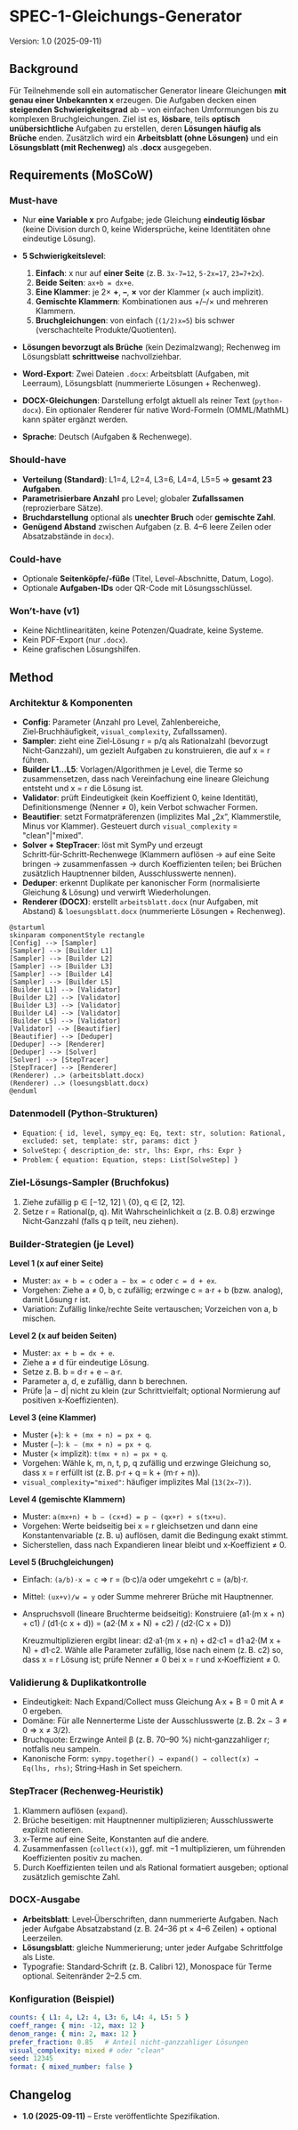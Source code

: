# SPEC-1-Gleichungs-Generator

Version: 1.0 (2025-09-11)

## Background

Für Teilnehmende soll ein automatischer Generator lineare Gleichungen **mit genau einer Unbekannten x** erzeugen. Die Aufgaben decken einen **steigenden Schwierigkeitsgrad** ab – von einfachen Umformungen bis zu komplexen Bruchgleichungen. Ziel ist es, **lösbare**, teils **optisch unübersichtliche** Aufgaben zu erstellen, deren **Lösungen häufig als Brüche** enden. Zusätzlich wird ein **Arbeitsblatt (ohne Lösungen)** und ein **Lösungsblatt (mit Rechenweg)** als **.docx** ausgegeben.

## Requirements (MoSCoW)

### Must-have

* Nur **eine Variable x** pro Aufgabe; jede Gleichung **eindeutig lösbar** (keine Division durch 0, keine Widersprüche, keine Identitäten ohne eindeutige Lösung).
* **5 Schwierigkeitslevel**:

  1. **Einfach**: x nur auf **einer Seite** (z. B. `3x-7=12`, `5-2x=17`, `23=7+2x`).
  2. **Beide Seiten**: `ax+b = dx+e`.
  3. **Eine Klammer**: je 2× **+**, **–**, **×** vor der Klammer (× auch implizit).
  4. **Gemischte Klammern**: Kombinationen aus +/–/× und mehreren Klammern.
  5. **Bruchgleichungen**: von einfach (`(1/2)x=5`) bis schwer (verschachtelte Produkte/Quotienten).
* **Lösungen bevorzugt als Brüche** (kein Dezimalzwang); Rechenweg im Lösungsblatt **schrittweise** nachvollziehbar.
* **Word-Export**: Zwei Dateien `.docx`: Arbeitsblatt (Aufgaben, mit Leerraum), Lösungsblatt (nummerierte Lösungen + Rechenweg).
* **DOCX-Gleichungen**: Darstellung erfolgt aktuell als reiner Text (`python-docx`). Ein optionaler Renderer für native Word-Formeln (OMML/MathML) kann später ergänzt werden.
* **Sprache**: Deutsch (Aufgaben & Rechenwege).

### Should-have

* **Verteilung (Standard)**: L1=4, L2=4, L3=6, L4=4, L5=5 ⇒ **gesamt 23 Aufgaben**.
* **Parametrisierbare Anzahl** pro Level; globaler **Zufallssamen** (reprozierbare Sätze).
* **Bruchdarstellung** optional als **unechter Bruch** oder **gemischte Zahl**.
* **Genügend Abstand** zwischen Aufgaben (z. B. 4–6 leere Zeilen oder Absatzabstände in `docx`).

### Could-have

* Optionale **Seitenköpfe/‑füße** (Titel, Level-Abschnitte, Datum, Logo).
* Optionale **Aufgaben-IDs** oder QR-Code mit Lösungsschlüssel.

### Won’t-have (v1)

* Keine Nichtlinearitäten, keine Potenzen/Quadrate, keine Systeme.
* Kein PDF-Export (nur `.docx`).
* Keine grafischen Lösungshilfen.

## Method

### Architektur & Komponenten

* **Config**: Parameter (Anzahl pro Level, Zahlenbereiche, Ziel‑Bruchhäufigkeit, `visual_complexity`, Zufallssamen).
* **Sampler**: zieht eine Ziel‑Lösung r = p/q als Rationalzahl (bevorzugt Nicht‑Ganzzahl), um gezielt Aufgaben zu konstruieren, die auf x = r führen.
* **Builder L1…L5**: Vorlagen/Algorithmen je Level, die Terme so zusammensetzen, dass nach Vereinfachung eine lineare Gleichung entsteht und x = r die Lösung ist.
* **Validator**: prüft Eindeutigkeit (kein Koeffizient 0, keine Identität), Definitionsmenge (Nenner ≠ 0), kein Verbot schwacher Formen.
* **Beautifier**: setzt Formatpräferenzen (implizites Mal „2x“, Klammerstile, Minus vor Klammer). Gesteuert durch `visual_complexity` = "clean"|"mixed".
* **Solver + StepTracer**: löst mit SymPy und erzeugt Schritt‑für‑Schritt‑Rechenwege (Klammern auflösen → auf eine Seite bringen → zusammenfassen → durch Koeffizienten teilen; bei Brüchen zusätzlich Hauptnenner bilden, Ausschlusswerte nennen).
* **Deduper**: erkennt Duplikate per kanonischer Form (normalisierte Gleichung & Lösung) und verwirft Wiederholungen.
* **Renderer (DOCX)**: erstellt `arbeitsblatt.docx` (nur Aufgaben, mit Abstand) & `loesungsblatt.docx` (nummerierte Lösungen + Rechenweg).

```plantuml
@startuml
skinparam componentStyle rectangle
[Config] --> [Sampler]
[Sampler] --> [Builder L1]
[Sampler] --> [Builder L2]
[Sampler] --> [Builder L3]
[Sampler] --> [Builder L4]
[Sampler] --> [Builder L5]
[Builder L1] --> [Validator]
[Builder L2] --> [Validator]
[Builder L3] --> [Validator]
[Builder L4] --> [Validator]
[Builder L5] --> [Validator]
[Validator] --> [Beautifier]
[Beautifier] --> [Deduper]
[Deduper] --> [Renderer]
[Deduper] --> [Solver]
[Solver] --> [StepTracer]
[StepTracer] --> [Renderer]
(Renderer) ..> (arbeitsblatt.docx)
(Renderer) ..> (loesungsblatt.docx)
@enduml
```

### Datenmodell (Python‑Strukturen)

* `Equation`: `{ id, level, sympy_eq: Eq, text: str, solution: Rational, excluded: set, template: str, params: dict }`
* `SolveStep`: `{ description_de: str, lhs: Expr, rhs: Expr }`
* `Problem`: `{ equation: Equation, steps: List[SolveStep] }`

### Ziel‑Lösungs‑Sampler (Bruchfokus)

1. Ziehe zufällig p ∈ \[−12, 12] \ {0}, q ∈ \[2, 12].
2. Setze r = Rational(p, q). Mit Wahrscheinlichkeit α (z. B. 0.8) erzwinge Nicht‑Ganzzahl (falls q p teilt, neu ziehen).

### Builder‑Strategien (je Level)

**Level 1 (x auf einer Seite)**

* Muster: `ax + b = c` oder `a − bx = c` oder `c = d + ex`.
* Vorgehen: Ziehe a ≠ 0, b, c zufällig; erzwinge c = a·r + b (bzw. analog), damit Lösung r ist.
* Variation: Zufällig linke/rechte Seite vertauschen; Vorzeichen von a, b mischen.

**Level 2 (x auf beiden Seiten)**

* Muster: `ax + b = dx + e`.
* Ziehe a ≠ d für eindeutige Lösung.
* Setze z. B. b = d·r + e − a·r.
* Parameter a, d, e zufällig, dann b berechnen.
* Prüfe |a − d| nicht zu klein (zur Schrittvielfalt; optional Normierung auf positiven x‑Koeffizienten).

**Level 3 (eine Klammer)**

* Muster (+): `k + (mx + n) = px + q`.
* Muster (−): `k − (mx + n) = px + q`.
* Muster (× implizit): `t(mx + n) = px + q`.
* Vorgehen: Wähle k, m, n, t, p, q zufällig und erzwinge Gleichung so, dass x = r erfüllt ist (z. B. p·r + q = k + (m·r + n)).
* `visual_complexity="mixed"`: häufiger implizites Mal (`13(2x−7)`).

**Level 4 (gemischte Klammern)**

* Muster: `a(mx+n) + b − (cx+d) = p − (qx+r) + s(tx+u)`.
* Vorgehen: Werte beidseitig bei x = r gleichsetzen und dann eine Konstantenvariable (z. B. u) auflösen, damit die Bedingung exakt stimmt.
* Sicherstellen, dass nach Expandieren linear bleibt und x‑Koeffizient ≠ 0.

**Level 5 (Bruchgleichungen)**

* Einfach: `(a/b)·x = c` ⇒ r = (b·c)/a oder umgekehrt c = (a/b)·r.
* Mittel: `(ux+v)/w = y` oder Summe mehrerer Brüche mit Hauptnenner.
* Anspruchsvoll (lineare Bruchterme beidseitig):
  Konstruiere
  (a1·(m x + n) + c1) / (d1·(c x + d)) = (a2·(M x + N) + c2) / (d2·(C x + D))

  Kreuzmultiplizieren ergibt linear:
  d2·a1·(m x + n) + d2·c1 = d1·a2·(M x + N) + d1·c2.
  Wähle alle Parameter zufällig, löse nach einem (z. B. c2) so, dass x = r Lösung ist; prüfe Nenner ≠ 0 bei x = r und x‑Koeffizient ≠ 0.

### Validierung & Duplikatkontrolle

* Eindeutigkeit: Nach Expand/Collect muss Gleichung A·x + B = 0 mit A ≠ 0 ergeben.
* Domäne: Für alle Nennerterme Liste der Ausschlusswerte (z. B. 2x − 3 ≠ 0 ⇒ x ≠ 3/2).
* Bruchquote: Erzwinge Anteil β (z. B. 70–90 %) nicht‑ganzzahliger r; notfalls neu sampeln.
* Kanonische Form: `sympy.together() → expand() → collect(x) → Eq(lhs, rhs)`; String‑Hash in Set speichern.

### StepTracer (Rechenweg‑Heuristik)

1. Klammern auflösen (`expand`).
2. Brüche beseitigen: mit Hauptnenner multiplizieren; Ausschlusswerte explizit notieren.
3. x‑Terme auf eine Seite, Konstanten auf die andere.
4. Zusammenfassen (`collect(x)`), ggf. mit −1 multiplizieren, um führenden Koeffizienten positiv zu machen.
5. Durch Koeffizienten teilen und als Rational formatiert ausgeben; optional zusätzlich gemischte Zahl.

### DOCX‑Ausgabe

* **Arbeitsblatt**: Level‑Überschriften, dann nummerierte Aufgaben. Nach jeder Aufgabe Absatzabstand (z. B. 24–36 pt × 4–6 Zeilen) + optional Leerzeilen.
* **Lösungsblatt**: gleiche Nummerierung; unter jeder Aufgabe Schrittfolge als Liste.
* Typografie: Standard‑Schrift (z. B. Calibri 12), Monospace für Terme optional. Seitenränder 2–2.5 cm.

### Konfiguration (Beispiel)

```yaml
counts: { L1: 4, L2: 4, L3: 6, L4: 4, L5: 5 }
coeff_range: { min: -12, max: 12 }
denom_range: { min: 2, max: 12 }
prefer_fraction: 0.85   # Anteil nicht-ganzzahliger Lösungen
visual_complexity: mixed # oder "clean"
seed: 12345
format: { mixed_number: false }
```

## Changelog

* **1.0 (2025-09-11)** – Erste veröffentlichte Spezifikation.
